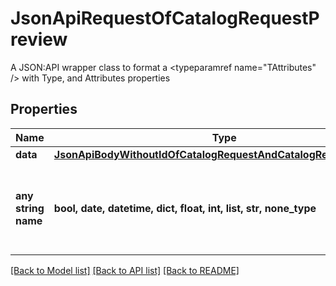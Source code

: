 # JsonApiRequestOfCatalogRequestPreview

A JSON:API wrapper class to format a <typeparamref name=\"TAttributes\" /> with Type, and Attributes properties

## Properties
Name | Type | Description | Notes
------------ | ------------- | ------------- | -------------
**data** | [**JsonApiBodyWithoutIdOfCatalogRequestAndCatalogRequestPreview**](JsonApiBodyWithoutIdOfCatalogRequestAndCatalogRequestPreview.md) |  | [optional] 
**any string name** | **bool, date, datetime, dict, float, int, list, str, none_type** | any string name can be used but the value must be the correct type | [optional]

[[Back to Model list]](../README.md#documentation-for-models) [[Back to API list]](../README.md#documentation-for-api-endpoints) [[Back to README]](../README.md)


